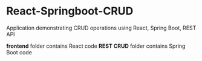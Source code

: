 # React-Springboot-CRUD
Application demonstrating CRUD operations using React, Spring Boot, REST API


**frontend** folder contains React code
**REST CRUD** folder contains Spring Boot code
